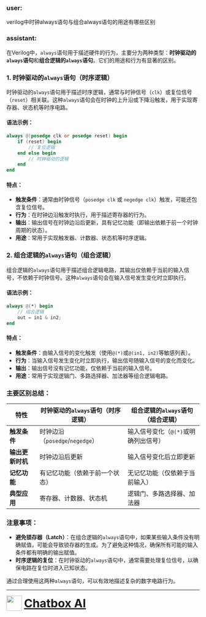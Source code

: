 ### user: 

verilog中时钟always语句与组合always语句的用途有哪些区别


### assistant: 

在Verilog中，`always`语句用于描述硬件的行为，主要分为两种类型：**时钟驱动的`always`语句**和**组合逻辑的`always`语句**。它们的用途和行为有显著的区别。

### 1. 时钟驱动的`always`语句（时序逻辑）
时钟驱动的`always`语句用于描述时序逻辑，通常与时钟信号（`clk`）或复位信号（`reset`）相关联。这种`always`语句会在时钟的上升沿或下降沿触发，用于实现寄存器、状态机等时序电路。

#### 语法示例：
```verilog
always @(posedge clk or posedge reset) begin
    if (reset) begin
        // 复位逻辑
    end else begin
        // 时钟驱动的逻辑
    end
end
```

#### 特点：
- **触发条件**：通常由时钟信号（`posedge clk` 或 `negedge clk`）触发，可能还包含复位信号。
- **行为**：在时钟边沿触发时执行，用于描述寄存器的行为。
- **输出**：输出信号在时钟边沿后更新，具有记忆功能（即输出依赖于前一个时钟周期的状态）。
- **用途**：常用于实现触发器、计数器、状态机等时序逻辑。

### 2. 组合逻辑的`always`语句（组合逻辑）
组合逻辑的`always`语句用于描述组合逻辑电路，其输出仅依赖于当前的输入信号，不依赖于时钟信号。这种`always`语句会在输入信号发生变化时立即执行。

#### 语法示例：
```verilog
always @(*) begin
    // 组合逻辑
    out = in1 & in2;
end
```

#### 特点：
- **触发条件**：由输入信号的变化触发（使用`@(*)`或`@(in1, in2)`等敏感列表）。
- **行为**：当输入信号发生变化时立即执行，输出信号随输入信号的变化而变化。
- **输出**：输出信号没有记忆功能，仅依赖于当前的输入信号。
- **用途**：常用于实现逻辑门、多路选择器、加法器等组合逻辑电路。

### 主要区别总结：
| 特性                | 时钟驱动的`always`语句（时序逻辑） | 组合逻辑的`always`语句（组合逻辑） |
|---------------------|------------------------------------|------------------------------------|
| **触发条件**         | 时钟边沿（`posedge`/`negedge`）    | 输入信号变化（`@(*)`或明确列出信号） |
| **输出更新时机**     | 时钟边沿后更新                     | 输入信号变化后立即更新             |
| **记忆功能**         | 有记忆功能（依赖于前一个状态）     | 无记忆功能（仅依赖于当前输入）     |
| **典型应用**         | 寄存器、计数器、状态机             | 逻辑门、多路选择器、加法器         |

### 注意事项：
- **避免锁存器（Latch）**：在组合逻辑的`always`语句中，如果某些输入条件没有明确赋值，可能会导致锁存器的生成。为了避免这种情况，确保所有可能的输入条件都有明确的输出赋值。
- **时序逻辑的复位**：在时钟驱动的`always`语句中，通常需要处理复位信号，以确保电路在复位时进入已知状态。

通过合理使用这两种`always`语句，可以有效地描述复杂的数字电路行为。




--------------------


<a href="https://chatboxai.app" style="display: flex; align-items: center;">
<img src='https://chatboxai.app/icon.png' style='width: 40px; height: 40px; padding-right: 6px'>
<b style='font-size:30px'>Chatbox AI</b>
</a>
